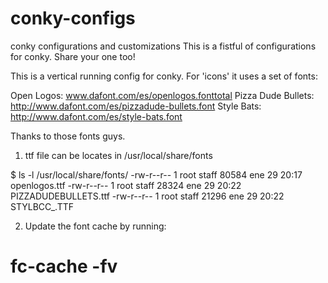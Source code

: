 # conky-configs
conky configurations and customizations
This is a fistful of configurations for conky. Share your one too!

This is a vertical running config for conky. For 'icons' it uses a set of fonts:

Open Logos: www.dafont.com/es/openlogos.fonttotal 
Pizza Dude Bullets: http://www.dafont.com/es/pizzadude-bullets.font
Style Bats: http://www.dafont.com/es/style-bats.font

Thanks to those fonts guys.

1)  ttf file can be locates in /usr/local/share/fonts 

$ ls -l /usr/local/share/fonts/
-rw-r--r-- 1 root staff 80584 ene 29 20:17 openlogos.ttf
-rw-r--r-- 1 root staff 28324 ene 29 20:22 PIZZADUDEBULLETS.ttf
-rw-r--r-- 1 root staff 21296 ene 29 20:22 STYLBCC_.TTF


2) Update the font cache by running:

 # fc-cache -fv



